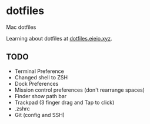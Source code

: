 # dotfiles
Mac dotfiles

Learning about dotfiles at [dotfiles.eieio.xyz](http://dotfiles.eieio.xyz).

## TODO
- Terminal Preference
- Changed shell to ZSH
- Dock Preferences
- Mission control preferences (don't rearrange spaces)
- Finder show path bar
- Trackpad (3 finger drag and Tap to click)
- .zshrc
- Git (config and SSH)


